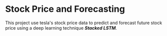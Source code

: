 # Stock Price and Forecasting
This project use tesla's stock price data to predict and forecast future stock price using a deep learning technique ***Stacked LSTM***.

